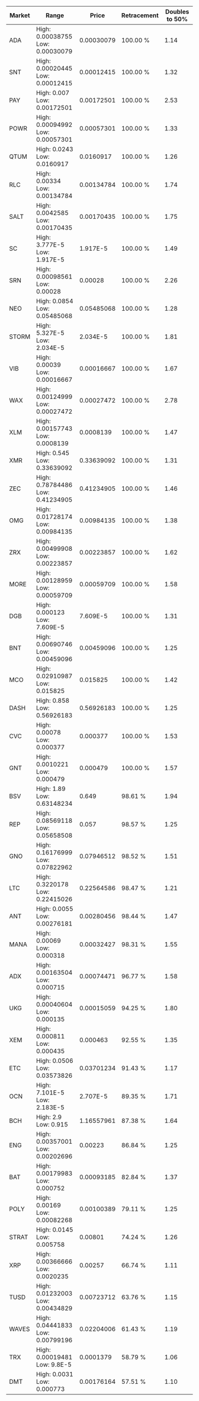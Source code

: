 | Market | Range | Price| Retracement | Doubles to 50% |
| --- | --- | --- | --- | --- |
| ADA | High: 0.00038755<br />Low: 0.00030079 | 0.00030079 | 100.00 % | 1.14 |
| SNT | High: 0.00020445<br />Low: 0.00012415 | 0.00012415 | 100.00 % | 1.32 |
| PAY | High: 0.007<br />Low: 0.00172501 | 0.00172501 | 100.00 % | 2.53 |
| POWR | High: 0.00094992<br />Low: 0.00057301 | 0.00057301 | 100.00 % | 1.33 |
| QTUM | High: 0.0243<br />Low: 0.0160917 | 0.0160917 | 100.00 % | 1.26 |
| RLC | High: 0.00334<br />Low: 0.00134784 | 0.00134784 | 100.00 % | 1.74 |
| SALT | High: 0.0042585<br />Low: 0.00170435 | 0.00170435 | 100.00 % | 1.75 |
| SC | High: 3.777E-5<br />Low: 1.917E-5 | 1.917E-5 | 100.00 % | 1.49 |
| SRN | High: 0.00098561<br />Low: 0.00028 | 0.00028 | 100.00 % | 2.26 |
| NEO | High: 0.0854<br />Low: 0.05485068 | 0.05485068 | 100.00 % | 1.28 |
| STORM | High: 5.327E-5<br />Low: 2.034E-5 | 2.034E-5 | 100.00 % | 1.81 |
| VIB | High: 0.00039<br />Low: 0.00016667 | 0.00016667 | 100.00 % | 1.67 |
| WAX | High: 0.00124999<br />Low: 0.00027472 | 0.00027472 | 100.00 % | 2.78 |
| XLM | High: 0.00157743<br />Low: 0.0008139 | 0.0008139 | 100.00 % | 1.47 |
| XMR | High: 0.545<br />Low: 0.33639092 | 0.33639092 | 100.00 % | 1.31 |
| ZEC | High: 0.78784486<br />Low: 0.41234905 | 0.41234905 | 100.00 % | 1.46 |
| OMG | High: 0.01728174<br />Low: 0.00984135 | 0.00984135 | 100.00 % | 1.38 |
| ZRX | High: 0.00499908<br />Low: 0.00223857 | 0.00223857 | 100.00 % | 1.62 |
| MORE | High: 0.00128959<br />Low: 0.00059709 | 0.00059709 | 100.00 % | 1.58 |
| DGB | High: 0.000123<br />Low: 7.609E-5 | 7.609E-5 | 100.00 % | 1.31 |
| BNT | High: 0.00690746<br />Low: 0.00459096 | 0.00459096 | 100.00 % | 1.25 |
| MCO | High: 0.02910987<br />Low: 0.015825 | 0.015825 | 100.00 % | 1.42 |
| DASH | High: 0.858<br />Low: 0.56926183 | 0.56926183 | 100.00 % | 1.25 |
| CVC | High: 0.00078<br />Low: 0.000377 | 0.000377 | 100.00 % | 1.53 |
| GNT | High: 0.0010221<br />Low: 0.000479 | 0.000479 | 100.00 % | 1.57 |
| BSV | High: 1.89<br />Low: 0.63148234 | 0.649 | 98.61 % | 1.94 |
| REP | High: 0.08569118<br />Low: 0.05658508 | 0.057 | 98.57 % | 1.25 |
| GNO | High: 0.16176999<br />Low: 0.07822962 | 0.07946512 | 98.52 % | 1.51 |
| LTC | High: 0.3220178<br />Low: 0.22415026 | 0.22564586 | 98.47 % | 1.21 |
| ANT | High: 0.0055<br />Low: 0.00276181 | 0.00280456 | 98.44 % | 1.47 |
| MANA | High: 0.00069<br />Low: 0.000318 | 0.00032427 | 98.31 % | 1.55 |
| ADX | High: 0.00163504<br />Low: 0.000715 | 0.00074471 | 96.77 % | 1.58 |
| UKG | High: 0.00040604<br />Low: 0.000135 | 0.00015059 | 94.25 % | 1.80 |
| XEM | High: 0.000811<br />Low: 0.000435 | 0.000463 | 92.55 % | 1.35 |
| ETC | High: 0.0506<br />Low: 0.03573826 | 0.03701234 | 91.43 % | 1.17 |
| OCN | High: 7.101E-5<br />Low: 2.183E-5 | 2.707E-5 | 89.35 % | 1.71 |
| BCH | High: 2.9<br />Low: 0.915 | 1.16557961 | 87.38 % | 1.64 |
| ENG | High: 0.00357001<br />Low: 0.00202696 | 0.00223 | 86.84 % | 1.25 |
| BAT | High: 0.00179983<br />Low: 0.000752 | 0.00093185 | 82.84 % | 1.37 |
| POLY | High: 0.00169<br />Low: 0.00082268 | 0.00100389 | 79.11 % | 1.25 |
| STRAT | High: 0.0145<br />Low: 0.005758 | 0.00801 | 74.24 % | 1.26 |
| XRP | High: 0.00366666<br />Low: 0.0020235 | 0.00257 | 66.74 % | 1.11 |
| TUSD | High: 0.01232003<br />Low: 0.00434829 | 0.00723712 | 63.76 % | 1.15 |
| WAVES | High: 0.04441833<br />Low: 0.00799196 | 0.02204006 | 61.43 % | 1.19 |
| TRX | High: 0.00019481<br />Low: 9.8E-5 | 0.0001379 | 58.79 % | 1.06 |
| DMT | High: 0.0031<br />Low: 0.000773 | 0.00176164 | 57.51 % | 1.10 |
